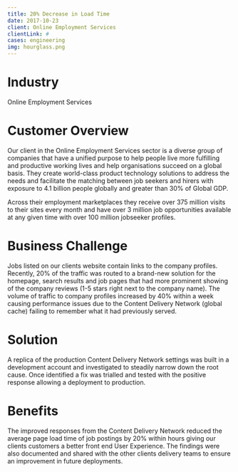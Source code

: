 ```yaml
---
title: 20% Decrease in Load Time
date: 2017-10-23
client: Online Employment Services
clientLink: #
cases: engineering
img: hourglass.png
---
```


# Industry

Online Employment Services

# Customer Overview

Our client in the Online Employment Services sector is a diverse group of companies that have a unified purpose to help people live more fulfilling and productive working lives and help organisations succeed on a global basis. They create world-class product technology solutions to address the needs and facilitate the matching between job seekers and hirers with exposure to 4.1 billion people globally and greater than 30% of Global GDP.

Across their employment marketplaces they receive over 375 million visits to their sites every month and have over 3 million job opportunities available at any given time with over 100 million jobseeker profiles.

# Business Challenge

Jobs listed on our clients website contain links to the company profiles. Recently, 20% of the traffic was routed to a brand-new solution for the homepage, search results and job pages that had more prominent showing of the company reviews (1-5 stars right next to the company name). The volume of traffic to company profiles increased by 40% within a week causing performance issues due to the Content Delivery Network (global cache) failing to remember what it had previously served.

# Solution

A replica of the production Content Delivery Network settings was built in a development account and investigated to steadily narrow down the root cause. Once identified a fix was trialled and tested with the positive response allowing a deployment to production.

# Benefits

The improved responses from the Content Delivery Network reduced the average page load time of job postings by 20% within hours giving our clients customers a better front end User Experience. The findings were also documented and shared with the other clients delivery teams to ensure an improvement in future deployments.
